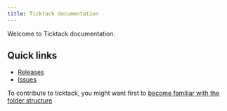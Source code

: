 ```yaml
---
title: Ticktack documentation
---
```


Welcome to Ticktack documentation. 

## Quick links
* [Releases](https://github.com/ticktackim/ticktack-workplan/releases)
* [Issues](https://github.com/ticktackim/ticktack-workplan/issues)

To contribute to ticktack, you might want first to [become familiar with the folder structure](structure.md)
